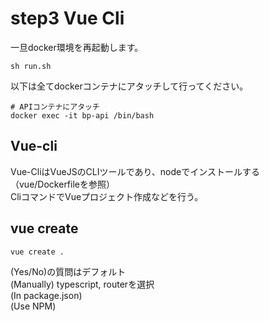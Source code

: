 # step3 Vue Cli
一旦docker環境を再起動します。
```$xslt
sh run.sh
```

以下は全てdockerコンテナにアタッチして行ってください。
```$xslt
# APIコンテナにアタッチ
docker exec -it bp-api /bin/bash
```

## Vue-cli
Vue-CliはVueJSのCLIツールであり、nodeでインストールする（vue/Dockerfileを参照）  
CliコマンドでVueプロジェクト作成などを行う。

## vue create
```$xslt
vue create .
```
(Yes/No)の質問はデフォルト  
(Manually) typescript, routerを選択  
(In package.json)  
(Use NPM)